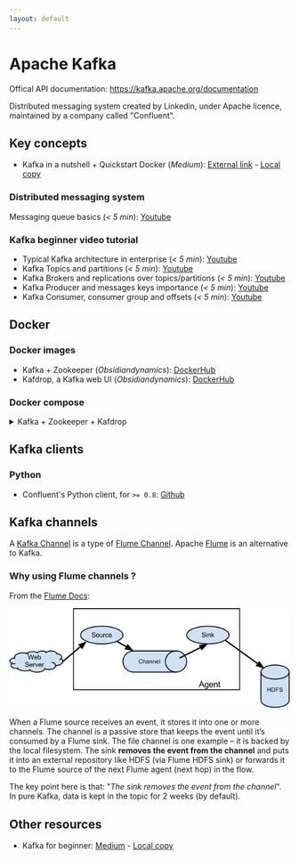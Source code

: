 ```yaml
---
layout: default
---
```


# Apache Kafka

Offical API documentation: https://kafka.apache.org/documentation

Distributed messaging system created by Linkedin, under Apache licence, maintained by a company called "Confluent".

## Key concepts

- Kafka in a nutshell + Quickstart Docker (*Medium*): [External link](https://medium.com/swlh/apache-kafka-in-a-nutshell-5782b01d9ffb) - [Local copy](https://static.joffreybvn.be/file/joffreybvn/articles/apache-kafka-in-a-nutshell.html)

### Distributed messaging system
Messaging queue basics (*< 5 min*): [Youtube](https://www.youtube.com/watch?v=sfQwMu0SCT8)

### Kafka beginner video tutorial

- Typical Kafka architecture in enterprise (*< 5 min*): [Youtube](https://youtu.be/_-hhNqAlvKk)
- Kafka Topics and partitions (*< 5 min*): [Youtube](https://youtu.be/wwSePGvYcNE)
- Kafka Brokers and replications over topics/partitions (*< 5 min*): [Youtube](https://youtu.be/ZOU7PJWZU9w)
- Kafka Producer and messages keys importance (*< 5 min*): [Youtube](https://youtu.be/lh_tjm0yPz4)
- Kafka Consumer, consumer group and offsets (*< 5 min*): [Youtube](https://youtu.be/lAdG16KaHLs)

## Docker 

### Docker images
- Kafka + Zookeeper (*Obsidiandynamics*): [DockerHub](https://hub.docker.com/r/obsidiandynamics/kafka)
- Kafdrop, a Kafka web UI (*Obsidiandynamics*): [DockerHub](https://hub.docker.com/r/obsidiandynamics/kafdrop)


### Docker compose

<details>
<summary>Kafka + Zookeeper + Kafdrop</summary>

```text
version: "2"
services:
  kafdrop:
    image: obsidiandynamics/kafdrop
    restart: "no"
    ports:
      - "9000:9000"
    environment:
      KAFKA_BROKERCONNECT: "kafka:29092"
    depends_on:
      - "kafka"
  kafka:
    image: obsidiandynamics/kafka
    restart: "no"
    ports:
      - "2181:2181"
      - "9092:9092"
    environment:
      KAFKA_LISTENERS: "INTERNAL://:29092,EXTERNAL://:9092"
      KAFKA_ADVERTISED_LISTENERS: "INTERNAL://kafka:29092,EXTERNAL://localhost:9092"
      KAFKA_LISTENER_SECURITY_PROTOCOL_MAP: "INTERNAL:PLAINTEXT,EXTERNAL:PLAINTEXT"
      KAFKA_INTER_BROKER_LISTENER_NAME: "INTERNAL"
```
</details>


## Kafka clients

### Python
 - Confluent's Python client, for `>= 0.8`: [Github](https://github.com/confluentinc/confluent-kafka-python)

## Kafka channels

A [Kafka Channel](http://flume.apache.org/FlumeUserGuide.html#kafka-channel) is a type of [Flume Channel](http://flume.apache.org/FlumeUserGuide.html#flume-channels). Apache [Flume](https://flume.apache.org/) is an alternative to Kafka.

### Why using Flume channels ?

From the [Flume Docs](https://flume.apache.org/FlumeUserGuide.html#architecture):

![Flume](../assets/images/flume.png)

When a Flume source receives an event, it stores it into one or more channels. The channel is a passive store that keeps the event until it’s consumed by a Flume sink. The file channel is one example – it is backed by the local filesystem. The sink **removes the event from the channel** and puts it into an external repository like HDFS (via Flume HDFS sink) or forwards it to the Flume source of the next Flume agent (next hop) in the flow.

The key point here is that: "*The sink removes the event from the channel*". In pure Kafka, data is kept in the topic for 2 weeks (by default).


## Other resources

 - Kafka for beginner: [Medium](https://medium.com/@rinu.gour123/kafka-for-beginners-74ec101bc82d) - [Local copy](https://static.joffreybvn.be/file/joffreybvn/articles/kafka-for-beginners.html)


